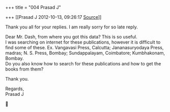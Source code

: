 +++
title = "004 Prasad J"

+++
[[Prasad J	2012-10-13, 09:26:17 [Source](https://groups.google.com/g/bvparishat/c/yltH3uhK4No)]]



Thank you all for your replies. I am really sorry for so late reply.  
  
Dear Mr. Dash, from where you got this data? This is so useful.  
I was searching on internet for these publications, however it is difficult to find some of these. Ex. Vangavasi Press, Calcutta; Jananasuryodaya Press, madras; N. S. Press, Bombay; Sundappalayam, Coimbatore; Kumbhakonam, Bombay.  
Do you also know how to search for these publications and how to get the books from them?

  
  
Thank you.  
  
Regards,  
Prasad J  
  
  



